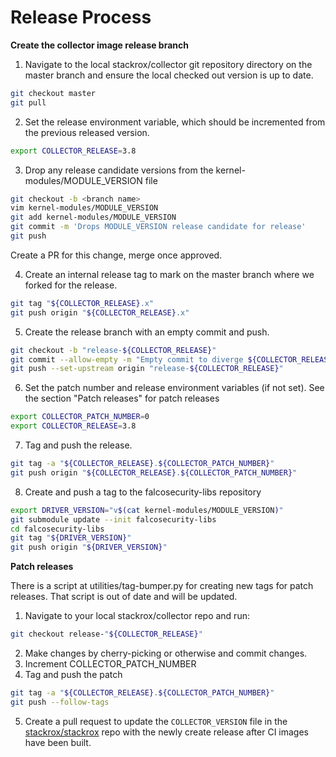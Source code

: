 # Release Process

**Create the collector image release branch**

1. Navigate to the local stackrox/collector git repository directory on the master branch and ensure the local checked out version is up to date.

```sh
git checkout master
git pull
```

2. Set the release environment variable, which should be incremented from the previous released version.

```sh
export COLLECTOR_RELEASE=3.8
```

3. Drop any release candidate versions from the kernel-modules/MODULE_VERSION file

```sh
git checkout -b <branch name>
vim kernel-modules/MODULE_VERSION
git add kernel-modules/MODULE_VERSION
git commit -m 'Drops MODULE_VERSION release candidate for release'
git push
```

Create a PR for this change, merge once approved.

4. Create an internal release tag to mark on the master branch where we forked for the release.

```sh
git tag "${COLLECTOR_RELEASE}.x"
git push origin "${COLLECTOR_RELEASE}.x"
```

5. Create the release branch with an empty commit and push.

```sh
git checkout -b "release-${COLLECTOR_RELEASE}"
git commit --allow-empty -m "Empty commit to diverge ${COLLECTOR_RELEASE} from master"
git push --set-upstream origin "release-${COLLECTOR_RELEASE}"
```

6. Set the patch number and release environment variables (if not set).
   See the section "Patch releases" for patch releases

```sh
export COLLECTOR_PATCH_NUMBER=0
export COLLECTOR_RELEASE=3.8
```

7. Tag and push the release.

```sh
git tag -a "${COLLECTOR_RELEASE}.${COLLECTOR_PATCH_NUMBER}"
git push origin "${COLLECTOR_RELEASE}.${COLLECTOR_PATCH_NUMBER}"
```

8. Create and push a tag to the falcosecurity-libs repository

```sh
export DRIVER_VERSION="v$(cat kernel-modules/MODULE_VERSION)"
git submodule update --init falcosecurity-libs
cd falcosecurity-libs
git tag "${DRIVER_VERSION}"
git push origin "${DRIVER_VERSION}"
```

**Patch releases**

There is a script at utilities/tag-bumper.py for creating new tags for patch releases.
That script is out of date and will be updated.

1. Navigate to your local stackrox/collector repo and run:

```sh
git checkout release-"${COLLECTOR_RELEASE}"
```

2. Make changes by cherry-picking or otherwise and commit changes.
3. Increment COLLECTOR_PATCH_NUMBER
4. Tag and push the patch

```sh
git tag -a "${COLLECTOR_RELEASE}.${COLLECTOR_PATCH_NUMBER}"
git push --follow-tags
```

5. Create a pull request to update the `COLLECTOR_VERSION` file in the
   [stackrox/stackrox](https://github.com/stackrox/stackrox/) repo with the
   newly create release after CI images have been built.
